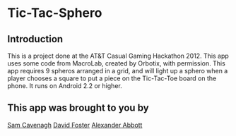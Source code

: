 # Tic-Tac-Sphero

## Introduction
This is a project done at the AT&T Casual Gaming Hackathon 2012. This app uses some code from MacroLab, created by Orbotix, with permission. This app requires 9 spheros arranged in a grid, and will light up a sphero when a player chooses a square to put a piece on the Tic-Tac-Toe board on the phone. It runs on Android 2.2 or higher.

## This app was brought to you by
[Sam Cavenagh](http://o-sam-o.github.com/)
[David Foster](http://dafoster.net)
[Alexander Abbott](http://smartboyssite.net)